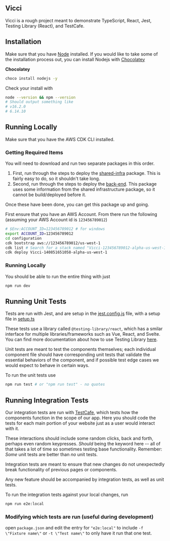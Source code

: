 ## Vicci

Vicci is a rough project meant to demonstrate TypeScript, React, Jest, Testing Library (React), and TestCafe.

## Installation

Make sure that you have [Node](https://nodejs.org/en/) installed. If you would like to take some of the installation process out, you can install Nodejs with [Chocolatey](https://chocolatey.org/install)

**Chocolatey**
```sh
choco install nodejs -y
```

Check your install with 

```sh
node --version && npm --version
# Should output something like
# v16.2.0
# 6.14.10
```

## Running Locally

Make sure that you have the AWS CDK CLI installed.
### Getting Required Items

You will need to download and run two separate packages in this order.

1. First, run through the steps to deploy the [shared-infra](https://github.com/vini-vici/shared-infra) package. This is fairly easy to do, so it shouldn't take long.
2. Second, run through the steps to deploy the [back-end](https://github.com/vini-vici/back-end). This package uses some information from the shared infrastructure package, so it cannot be build/deployed before it.

Once these have been done, you can get this package up and going.

First ensure that you have an AWS Account. From there run the following (assuming your AWS Account id is `123456789012`) 

```sh
# $Env:ACCOUNT_ID=123456789012 # for windows
export ACCOUNT_ID=123456789012
cd configuration
cdk bootstrap aws://123456789012/us-west-1
cdk list # Search for a stack named "Vicci-123456789012-alpha-us-west-1". 
cdk deploy Vicci-140851651058-alpha-us-west-1
```

### Running Locally

You should be able to run the entire thing with just 

```sh
npm run dev
```

## Running Unit Tests

Tests are run with Jest, and are setup in the [jest.config.js](./jest.config.js) file, with a setup file in [setup.ts](./src/test/setup.ts)

These tests use a library called `@testing-library/react`, which has a smilar interface for multiple libraries/frameworks such as Vue, React, and Svelte. You can find more documentation about how to use Testing Library [here](https://testing-library.com/docs/react-testing-library/intro/).

Unit tests are meant to test the components themselves; each individual component file should have corresponding unit tests that validate the essential behaviors of the component, and if possible test edge cases we would expect to behave in certain ways.

To run the unit tests use

```sh
npm run test # or "npm run test" - no quotes
```

## Running Integration Tests

Our integration tests are run with [TestCafe](https://testcafe.io/), which tests how the components function in the scope of our app. Here you should code the tests for each main portion of your website just as a user would interact with it.

These interactions should include some random clicks, back and forth, perhaps even random keypresses. *Should* being the keyword here -- all of that takes a lot of time so sometimes testing base functionality. Remember: _Some_ unit tests are better than _no_ unit tests.

Integration tests are meant to ensure that new changes do not unexpectedly break functionality of previous pages or components.

Any new feature should be accompanied by integration tests, as well as unit tests.

To run the integration tests against your local changes, run 

```sh
npm run e2e:local
```

### Modifying which tests are run (useful during development)

open `package.json` and edit the entry for `"e2e:local"` to include `-f \"Fixture name\"` or `-t \"Test name\"` to only have it run that one test. 
